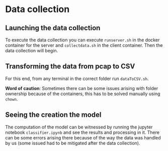 # Data collection
## Launching the data collection
To execute the data collection you can execute `runserver.sh` in the docker container for the server and `collectdata.sh` in the client container. Then the data collection will begin.

## Transforming the data from pcap to CSV
For this end, from any terminal in the correct folder run `dataToCSV.sh`.

**Word of caution**: Sometimes there can be some issues arising with folder ownership because of the containers, this has to be solved manually using `chown`.

## Seeing the creation the model 
The computation of the model can be witnessed by running the jupyter notebook `classifier.ipynb` and see the results and processing in it. There can be some errors arising there because of the way the data was handled by us (some issued had to be mitigated after the data collection).